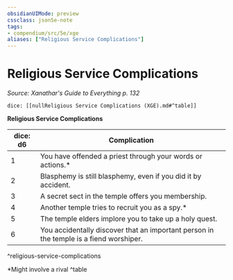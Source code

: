 ```yaml
---
obsidianUIMode: preview
cssclass: json5e-note
tags:
- compendium/src/5e/xge
aliases: ["Religious Service Complications"]
---
```

# Religious Service Complications
*Source: Xanathar's Guide to Everything p. 132* 

`dice: [[nullReligious Service Complications (XGE).md#^table]]`

**Religious Service Complications**

| dice: d6 | Complication |
|----------|--------------|
| 1 | You have offended a priest through your words or actions.* |
| 2 | Blasphemy is still blasphemy, even if you did it by accident. |
| 3 | A secret sect in the temple offers you membership. |
| 4 | Another temple tries to recruit you as a spy.* |
| 5 | The temple elders implore you to take up a holy quest. |
| 6 | You accidentally discover that an important person in the temple is a fiend worshiper. |
^religious-service-complications

*Might involve a rival
^table